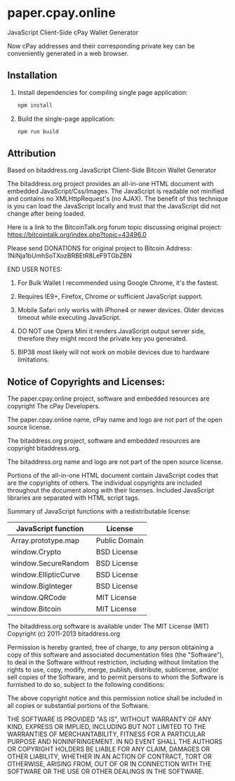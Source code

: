 # paper.cpay.online
JavaScript Client-Side cPay Wallet Generator

Now cPay addresses and their corresponding private key can be conveniently
generated in a web browser.

## Installation

1. Install dependencies for compiling single page application:

    ```bash
    npm install
    ```

2. Build the single-page application:

    ```bash
    npm run build
    ```


## Attribution

Based on bitaddress.org
JavaScript Client-Side Bitcoin Wallet Generator

The bitaddress.org project provides an all-in-one HTML document with embedded
JavaScript/Css/Images. The JavaScript is readable not minified and contains no
XMLHttpRequest's (no AJAX). The benefit of this technique is you can load the
JavaScript locally and trust that the JavaScript did not change after being
loaded.

Here is a link to the BitcoinTalk.org forum topic discussing original project:
https://bitcointalk.org/index.php?topic=43496.0


Please send DONATIONS for original project to Bitcoin Address:
1NiNja1bUmhSoTXozBRBEtR8LeF9TGbZBN


END USER NOTES:

 1) For Bulk Wallet I recommended using Google Chrome, it's the fastest.

 2) Requires IE9+, Firefox, Chrome or sufficient JavaScript support.

 3) Mobile Safari only works with iPhone4 or newer devices.
    Older devices timeout while executing JavaScript.

 4) DO NOT use Opera Mini it renders JavaScript output server side, therefore
    they might record the private key you generated.

 5) BIP38 most likely will not work on mobile devices due to hardware limitations.


Notice of Copyrights and Licenses:
---------------------------------------
The paper.cpay.online project, software and embedded resources are
copyright The cPay Developers.

The paper.cpay.online name, cPay name and logo are not part of the open source
license.

The bitaddress.org project, software and embedded resources are
copyright bitaddress.org.

The bitaddress.org name and logo are not part of the open source
license.

Portions of the all-in-one HTML document contain JavaScript codes that
are the copyrights of others. The individual copyrights are included
throughout the document along with their licenses. Included JavaScript
libraries are separated with HTML script tags.

Summary of JavaScript functions with a redistributable license:

JavaScript function  | License
-------------------  | --------------
Array.prototype.map  | Public Domain
window.Crypto        | BSD License
window.SecureRandom  | BSD License
window.EllipticCurve | BSD License
window.BigInteger    | BSD License
window.QRCode        | MIT License
window.Bitcoin       | MIT License

The bitaddress.org software is available under The MIT License (MIT)
Copyright (c) 2011-2013 bitaddress.org

Permission is hereby granted, free of charge, to any person obtaining
a copy of this software and associated documentation files (the
"Software"), to deal in the Software without restriction, including
without limitation the rights to use, copy, modify, merge, publish,
distribute, sublicense, and/or sell copies of the Software, and to
permit persons to whom the Software is furnished to do so, subject to
the following conditions:

The above copyright notice and this permission notice shall be
included in all copies or substantial portions of the Software.

THE SOFTWARE IS PROVIDED "AS IS", WITHOUT WARRANTY OF ANY KIND,
EXPRESS OR IMPLIED, INCLUDING BUT NOT LIMITED TO THE WARRANTIES OF
MERCHANTABILITY, FITNESS FOR A PARTICULAR PURPOSE AND
NONINFRINGEMENT. IN NO EVENT SHALL THE AUTHORS OR COPYRIGHT HOLDERS BE
LIABLE FOR ANY CLAIM, DAMAGES OR OTHER LIABILITY, WHETHER IN AN ACTION
OF CONTRACT, TORT OR OTHERWISE, ARISING FROM, OUT OF OR IN CONNECTION
WITH THE SOFTWARE OR THE USE OR OTHER DEALINGS IN THE SOFTWARE.
